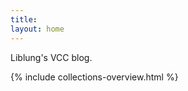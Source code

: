 ```yaml
---
title:
layout: home
---
```


<style>
ul:first-of-type
{
    display:none;
}
.post-list>li
{
    margin-top:0px;

    margin-bottom:15px;
    border-bottom:1px solid rgba(0,0,0,0.3);
}
.post-list h3
{
    margin-bottom:0px;
}
</style>

Liblung's VCC blog.

{% include collections-overview.html %}
